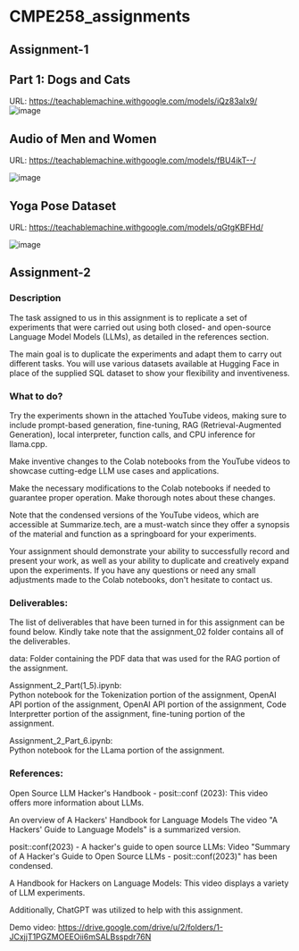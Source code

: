 # CMPE258_assignments

## Assignment-1
## Part 1: Dogs and Cats
URL: https://teachablemachine.withgoogle.com/models/iQz83aIx9/
 ![image](https://github.com/ruchithareddy269/CMPE258_assignments/assets/64256985/421e67c4-3d50-49c5-bd62-cc3d22a32de0)





##  Audio of Men and Women
URL: https://teachablemachine.withgoogle.com/models/fBU4ikT--/

![image](https://github.com/ruchithareddy269/CMPE258_assignments/assets/64256985/54a8eebf-9abc-40bf-ad38-6828b9614496)





##  Yoga Pose Dataset
URL: https://teachablemachine.withgoogle.com/models/qGtgKBFHd/

![image](https://github.com/ruchithareddy269/CMPE258_assignments/assets/64256985/c2b4fe7e-31cc-4c0e-b74e-9208d0703ff8)


## Assignment-2

### Description
The task assigned to us in this assignment is to replicate a set of experiments that were carried out using both closed- and open-source Language Model Models (LLMs), as detailed in the references section.

The main goal is to duplicate the experiments and adapt them to carry out different tasks. You will use various datasets available at Hugging Face in place of the supplied SQL dataset to show your flexibility and inventiveness.

### What to do?
Try the experiments shown in the attached YouTube videos, making sure to include prompt-based generation, fine-tuning, RAG (Retrieval-Augmented Generation), local interpreter, function calls, and CPU inference for llama.cpp.

Make inventive changes to the Colab notebooks from the YouTube videos to showcase cutting-edge LLM use cases and applications.

Make the necessary modifications to the Colab notebooks if needed to guarantee proper operation. Make thorough notes about these changes.

Note that the condensed versions of the YouTube videos, which are accessible at Summarize.tech, are a must-watch since they offer a synopsis of the material and function as a springboard for your experiments.

Your assignment should demonstrate your ability to successfully record and present your work, as well as your ability to duplicate and creatively expand upon the experiments. If you have any questions or need any small adjustments made to the Colab notebooks, don't hesitate to contact us.

### Deliverables:
The list of deliverables that have been turned in for this assignment can be found below. Kindly take note that the assignment_02 folder contains all of the deliverables.

data: Folder containing the PDF data that was used for the RAG portion of the assignment.

Assignment_2_Part(1_5).ipynb:  
Python notebook for the Tokenization portion of the assignment, OpenAI API portion of the assignment, OpenAI API portion of the assignment, Code Interpretter portion of the assignment, fine-tuning portion of the assignment.

Assignment_2_Part_6.ipynb:  
Python notebook for the LLama portion of the assignment.
### References:

Open Source LLM Hacker's Handbook - posit::conf (2023): This video offers more information about LLMs.

An overview of A Hackers' Handbook for Language Models The video "A Hackers' Guide to Language Models" is a summarized version.

posit::conf(2023) - A hacker's guide to open source LLMs: Video "Summary of A Hacker's Guide to Open Source LLMs - posit::conf(2023)" has been condensed.

A Handbook for Hackers on Language Models: This video displays a variety of LLM experiments.

Additionally, ChatGPT was utilized to help with this assignment.

Demo video: https://drive.google.com/drive/u/2/folders/1-JCxjjT1PGZMOEEOii6mSALBsspdr76N


